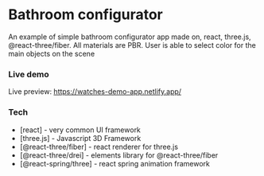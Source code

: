 # Bathroom configurator

An example of simple bathroom configurator app made on, react, three.js, @react-three/fiber.
All materials are PBR. User is able to select color for the main objects on the scene
### Live demo

Live preview: https://watches-demo-app.netlify.app/

### Tech
- [react] -  very common UI framework
- [three.js] - Javascript 3D Framework
- [@react-three/fiber] - react renderer for three.js
- [@react-three/drei] - elements library for @react-three/fiber
- [@react-spring/three] - react spring animation framework